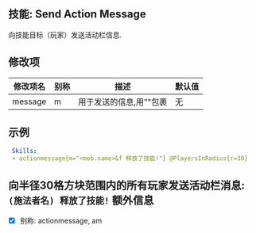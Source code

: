 技能: Send Action Message
--------------------------

向技能目标（玩家）发送活动栏信息.

修改项
----------

| 修改项名 | 别称    | 描述                                                                                                    | 默认值 |
|-----------|------------|----------------------------------------------------------------------------------------------------------------|---------------|
| message   | m       | 用于发送的信息,用""包裹 | 无 |

示例
--------

```yaml
 Skills:
 - actionmessage{m="<mob.name>&f 释放了技能!"} @PlayersInRadius{r=30}
```
向半径30格方块范围内的所有玩家发送活动栏消息: `(施法者名) 释放了技能!`
额外信息
---

- [x] 别称: actionmessage, am